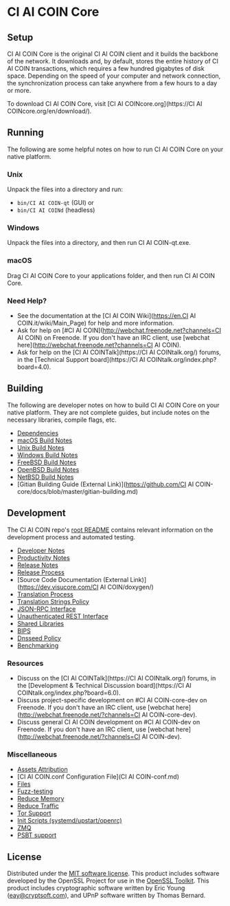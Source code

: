 CI AI COIN Core
=============

Setup
---------------------
CI AI COIN Core is the original CI AI COIN client and it builds the backbone of the network. It downloads and, by default, stores the entire history of CI AI COIN transactions, which requires a few hundred gigabytes of disk space. Depending on the speed of your computer and network connection, the synchronization process can take anywhere from a few hours to a day or more.

To download CI AI COIN Core, visit [CI AI COINcore.org](https://CI AI COINcore.org/en/download/).

Running
---------------------
The following are some helpful notes on how to run CI AI COIN Core on your native platform.

### Unix

Unpack the files into a directory and run:

- `bin/CI AI COIN-qt` (GUI) or
- `bin/CI AI COINd` (headless)

### Windows

Unpack the files into a directory, and then run CI AI COIN-qt.exe.

### macOS

Drag CI AI COIN Core to your applications folder, and then run CI AI COIN Core.

### Need Help?

* See the documentation at the [CI AI COIN Wiki](https://en.CI AI COIN.it/wiki/Main_Page)
for help and more information.
* Ask for help on [#CI AI COIN](http://webchat.freenode.net?channels=CI AI COIN) on Freenode. If you don't have an IRC client, use [webchat here](http://webchat.freenode.net?channels=CI AI COIN).
* Ask for help on the [CI AI COINTalk](https://CI AI COINtalk.org/) forums, in the [Technical Support board](https://CI AI COINtalk.org/index.php?board=4.0).

Building
---------------------
The following are developer notes on how to build CI AI COIN Core on your native platform. They are not complete guides, but include notes on the necessary libraries, compile flags, etc.

- [Dependencies](dependencies.md)
- [macOS Build Notes](build-osx.md)
- [Unix Build Notes](build-unix.md)
- [Windows Build Notes](build-windows.md)
- [FreeBSD Build Notes](build-freebsd.md)
- [OpenBSD Build Notes](build-openbsd.md)
- [NetBSD Build Notes](build-netbsd.md)
- [Gitian Building Guide (External Link)](https://github.com/CI AI COIN-core/docs/blob/master/gitian-building.md)

Development
---------------------
The CI AI COIN repo's [root README](/README.md) contains relevant information on the development process and automated testing.

- [Developer Notes](developer-notes.md)
- [Productivity Notes](productivity.md)
- [Release Notes](release-notes.md)
- [Release Process](release-process.md)
- [Source Code Documentation (External Link)](https://dev.visucore.com/CI AI COIN/doxygen/)
- [Translation Process](translation_process.md)
- [Translation Strings Policy](translation_strings_policy.md)
- [JSON-RPC Interface](JSON-RPC-interface.md)
- [Unauthenticated REST Interface](REST-interface.md)
- [Shared Libraries](shared-libraries.md)
- [BIPS](bips.md)
- [Dnsseed Policy](dnsseed-policy.md)
- [Benchmarking](benchmarking.md)

### Resources
* Discuss on the [CI AI COINTalk](https://CI AI COINtalk.org/) forums, in the [Development & Technical Discussion board](https://CI AI COINtalk.org/index.php?board=6.0).
* Discuss project-specific development on #CI AI COIN-core-dev on Freenode. If you don't have an IRC client, use [webchat here](http://webchat.freenode.net/?channels=CI AI COIN-core-dev).
* Discuss general CI AI COIN development on #CI AI COIN-dev on Freenode. If you don't have an IRC client, use [webchat here](http://webchat.freenode.net/?channels=CI AI COIN-dev).

### Miscellaneous
- [Assets Attribution](assets-attribution.md)
- [CI AI COIN.conf Configuration File](CI AI COIN-conf.md)
- [Files](files.md)
- [Fuzz-testing](fuzzing.md)
- [Reduce Memory](reduce-memory.md)
- [Reduce Traffic](reduce-traffic.md)
- [Tor Support](tor.md)
- [Init Scripts (systemd/upstart/openrc)](init.md)
- [ZMQ](zmq.md)
- [PSBT support](psbt.md)

License
---------------------
Distributed under the [MIT software license](/COPYING).
This product includes software developed by the OpenSSL Project for use in the [OpenSSL Toolkit](https://www.openssl.org/). This product includes
cryptographic software written by Eric Young ([eay@cryptsoft.com](mailto:eay@cryptsoft.com)), and UPnP software written by Thomas Bernard.
